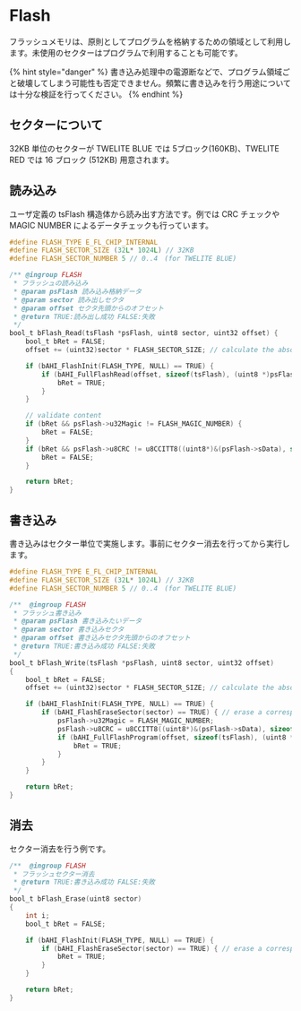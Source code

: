 # Flash

フラッシュメモリは、原則としてプログラムを格納するための領域として利用します。未使用のセクターはプログラムで利用することも可能です。

{% hint style="danger" %}
書き込み処理中の電源断などで、プログラム領域ごと破壊してしまう可能性も否定できません。頻繁に書き込みを行う用途については十分な検証を行ってください。
{% endhint %}

## セクターについて

32KB 単位のセクターが TWELITE BLUE では 5ブロック(160KB)、TWELITE RED では 16 ブロック (512KB) 用意されます。

## 読み込み

ユーザ定義の tsFlash 構造体から読み出す方法です。例では CRC チェックや MAGIC NUMBER によるデータチェックも行っています。

```c
#define FLASH_TYPE E_FL_CHIP_INTERNAL
#define FLASH_SECTOR_SIZE (32L* 1024L) // 32KB
#define FLASH_SECTOR_NUMBER 5 // 0..4　(for TWELITE BLUE)

/** @ingroup FLASH
 * フラッシュの読み込み
 * @param psFlash 読み込み格納データ
 * @param sector 読み出しセクタ
 * @param offset セクタ先頭からのオフセット
 * @return TRUE:読み出し成功 FALSE:失敗
 */
bool_t bFlash_Read(tsFlash *psFlash, uint8 sector, uint32 offset) {
    bool_t bRet = FALSE;
    offset += (uint32)sector * FLASH_SECTOR_SIZE; // calculate the absolute address

    if (bAHI_FlashInit(FLASH_TYPE, NULL) == TRUE) {
        if (bAHI_FullFlashRead(offset, sizeof(tsFlash), (uint8 *)psFlash)) {
            bRet = TRUE;
        }
    }

    // validate content
    if (bRet && psFlash->u32Magic != FLASH_MAGIC_NUMBER) {
    	bRet = FALSE;
    }
    if (bRet && psFlash->u8CRC != u8CCITT8((uint8*)&(psFlash->sData), sizeof(tsFlashApp))) {
    	bRet = FALSE;
    }

    return bRet;
}

```

## 書き込み

書き込みはセクター単位で実施します。事前にセクター消去を行ってから実行します。

```c
#define FLASH_TYPE E_FL_CHIP_INTERNAL
#define FLASH_SECTOR_SIZE (32L* 1024L) // 32KB
#define FLASH_SECTOR_NUMBER 5 // 0..4　(for TWELITE BLUE)

/**  @ingroup FLASH
 * フラッシュ書き込み
 * @param psFlash 書き込みたいデータ
 * @param sector 書き込みセクタ
 * @param offset 書き込みセクタ先頭からのオフセット
 * @return TRUE:書き込み成功 FALSE:失敗
 */
bool_t bFlash_Write(tsFlash *psFlash, uint8 sector, uint32 offset)
{
    bool_t bRet = FALSE;
    offset += (uint32)sector * FLASH_SECTOR_SIZE; // calculate the absolute address

    if (bAHI_FlashInit(FLASH_TYPE, NULL) == TRUE) {
        if (bAHI_FlashEraseSector(sector) == TRUE) { // erase a corresponding sector.
        	psFlash->u32Magic = FLASH_MAGIC_NUMBER;
        	psFlash->u8CRC = u8CCITT8((uint8*)&(psFlash->sData), sizeof(tsFlashApp));
            if (bAHI_FullFlashProgram(offset, sizeof(tsFlash), (uint8 *)psFlash)) {
                bRet = TRUE;
            }
        }
    }

    return bRet;
}
```

## 消去

セクター消去を行う例です。

```c
/**  @ingroup FLASH
 * フラッシュセクター消去
 * @return TRUE:書き込み成功 FALSE:失敗
 */
bool_t bFlash_Erase(uint8 sector)
{
	int i;
    bool_t bRet = FALSE;

    if (bAHI_FlashInit(FLASH_TYPE, NULL) == TRUE) {
        if (bAHI_FlashEraseSector(sector) == TRUE) { // erase a corresponding sector.
        	bRet = TRUE;
        }
    }

    return bRet;
}
```
